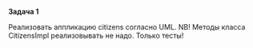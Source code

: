 **Задача 1**

Реализовать аппликацию citizens согласно UML. NB! Методы класса CitizensImpl реализовывать не надо. Только тесты!  <br/>